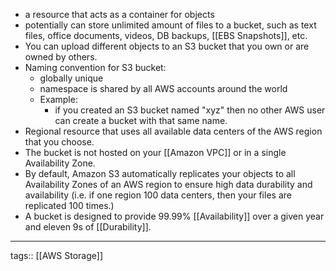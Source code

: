 - a resource that acts as a container for objects
- potentially can store unlimited amount of files to a bucket, such as text files, office documents, videos, DB backups, [[EBS Snapshots]], etc.
- You can upload different objects to an S3 bucket that you own or are owned by others.
- Naming convention for S3 bucket:
	- globally unique
	- namespace is shared by all AWS accounts around the world
	- Example:
		- if you created an S3 bucket named "xyz" then no other AWS user can create a bucket with that same name.
- Regional resource that uses all available data centers of the AWS region that you choose.
- The bucket is not hosted on your [[Amazon VPC]] or in a single Availability Zone.
- By default, Amazon S3 automatically replicates your objects to all Availability Zones of an AWS region to ensure high data durability and availability (i.e. if one region 100 data centers, then your files are replicated 100 times.)
- A bucket is designed to provide 99.99% [[Availability]] over a given year and eleven 9s of [[Durability]]. 

___
tags:: [[AWS Storage]]  